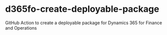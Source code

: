 # d365fo-create-deployable-package
GitHub Action to create a deployable package for Dynamics 365 for Finance and Operations
